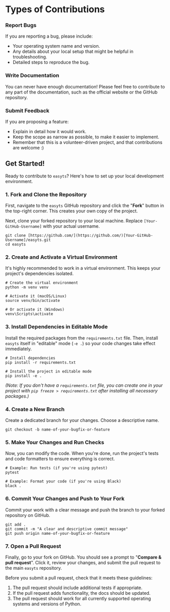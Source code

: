 # Types of Contributions

### Report Bugs

If you are reporting a bug, please include:

* Your operating system name and version.
* Any details about your local setup that might be helpful in troubleshooting.
* Detailed steps to reproduce the bug.

### Write Documentation

You can never have enough documentation! Please feel free to contribute to any
part of the documentation, such as the official website or the GitHub repository.

### Submit Feedback

If you are proposing a feature:

* Explain in detail how it would work.
* Keep the scope as narrow as possible, to make it easier to implement.
* Remember that this is a volunteer-driven project, and that contributions
    are welcome :)

## Get Started!

Ready to contribute to `easyts`? Here's how to set up your local development environment.

### 1. Fork and Clone the Repository

First, navigate to the `easyts` GitHub repository and click the "**Fork**" button in the top-right corner. This creates your own copy of the project.

Next, clone your forked repository to your local machine. Replace `[Your-GitHub-Username]` with your actual username.

```console
git clone [https://github.com/](https://github.com/)[Your-GitHub-Username]/easyts.git
cd easyts
```

### 2. Create and Activate a Virtual Environment

It's highly recommended to work in a virtual environment. This keeps your project's dependencies isolated.

```console
# Create the virtual environment
python -m venv venv

# Activate it (macOS/Linux)
source venv/bin/activate

# Or activate it (Windows)
venv\Scripts\activate
```

### 3. Install Dependencies in Editable Mode

Install the required packages from the `requirements.txt` file. Then, install `easyts` itself in "editable" mode (`-e .`) so your code changes take effect immediately.

```console
# Install dependencies
pip install -r requirements.txt

# Install the project in editable mode
pip install -e .
```
*(Note: If you don't have a `requirements.txt` file, you can create one in your project with `pip freeze > requirements.txt` after installing all necessary packages.)*

### 4. Create a New Branch

Create a dedicated branch for your changes. Choose a descriptive name.

```console
git checkout -b name-of-your-bugfix-or-feature
```

### 5. Make Your Changes and Run Checks

Now, you can modify the code. When you're done, run the project's tests and code formatters to ensure everything is correct.

```console
# Example: Run tests (if you're using pytest)
pytest

# Example: Format your code (if you're using Black)
black .
```

### 6. Commit Your Changes and Push to Your Fork

Commit your work with a clear message and push the branch to your forked repository on GitHub.

```console
git add .
git commit -m "A clear and descriptive commit message"
git push origin name-of-your-bugfix-or-feature
```

### 7. Open a Pull Request

Finally, go to your fork on GitHub. You should see a prompt to "**Compare & pull request**". Click it, review your changes, and submit the pull request to the main `easyts` repository.

Before you submit a pull request, check that it meets these guidelines:

1. The pull request should include additional tests if appropriate.
2. If the pull request adds functionality, the docs should be updated.
3. The pull request should work for all currently supported operating systems and versions of Python.
